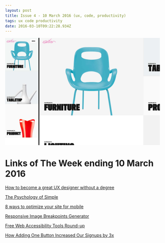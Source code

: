 ```yaml
---
layout: post
title: Issue 4 - 10 March 2016 (ux, code, productivity)
tags: ux code productivity
date: 2016-03-10T09:22:28.934Z
---
```

![How to become a great UX designer without a degree](/assets/uploads/issue-4.jpg "How to become a great UX designer without a degree")

# Links of The Week ending 10 March 2016

<a href="http://blog.invisionapp.com/how-to-become-a-great-ux-designer-without-a-degree/" target="_blank">
How to become a great UX designer without a degree</a>

<a href="http://blog.crew.co/the-psychology-of-simple/?utm_source=HeyDesigner&amp;utm_campaign=9323f3a481-weekly_54&amp;utm_medium=email&amp;utm_term=0_20be8721b2-9323f3a481-86559089" target="_blank">The Psychology of Simple</a>

<a href="http://www.webdesignerdepot.com/2016/01/8-ways-to-optimize-your-site-for-mobile/" target="_blank">8 ways to optimize your site for mobile </a>

<a href="http://www.responsivebreakpoints.com" target="_blank">Responsive Image Breakpoints Generator</a>

<a href="https://medium.com/bread-crumbs/free-web-accessibility-tools-round-up-b83a33797789#.8j9lu8z7v" target="_blank">Free Web Accessibility Tools Round-up</a>

<a href="https://medium.com/on-startups/how-adding-one-button-increased-our-signups-by-3x-27988ea3d254#.ftpjt6los" target="_blank">How Adding One Button Increased Our Signups by 3x</a>